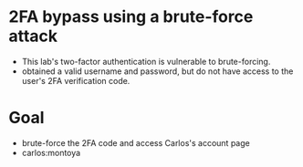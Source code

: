 # 2FA bypass using a brute-force attack
- This lab's two-factor authentication is vulnerable to brute-forcing.
- obtained a valid username and password, but do not have access to the user's 2FA verification code.
# Goal
- brute-force the 2FA code and access Carlos's account page
- carlos:montoya
